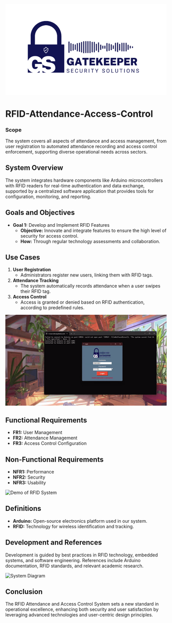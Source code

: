 ![System Diagram](Images/team-gs-logo.png)
# RFID-Attendance-Access-Control
### Scope
The system covers all aspects of attendance and access management, from user registration to automated attendance recording and access control enforcement, supporting diverse operational needs across sectors.

## System Overview
The system integrates hardware components like Arduino microcontrollers with RFID readers for real-time authentication and data exchange, supported by a centralized software application that provides tools for configuration, monitoring, and reporting.

## Goals and Objectives
- **Goal 1:** Develop and Implement RFID Features
    - **Objective:** Innovate and integrate features to ensure the high level of security for access control.
    - **How:** Through regular technology assessments and collaboration.

## Use Cases
1. **User Registration**
    - Administrators register new users, linking them with RFID tags.
2. **Attendance Tracking**
    - The system automatically records attendance when a user swipes their RFID tag.
3. **Access Control**
    - Access is granted or denied based on RFID authentication, according to predefined rules.

![Demo of RFID System](Images/Demo1.gif)

## Functional Requirements
- **FR1:** User Management
- **FR2:** Attendance Management
- **FR3:** Access Control Configuration

## Non-Functional Requirements
- **NFR1:** Performance
- **NFR2:** Security
- **NFR3:** Usability

![Demo of RFID System](Images/Demo-Add-Users.gif)

## Definitions
- **Arduino:** Open-source electronics platform used in our system.
- **RFID:** Technology for wireless identification and tracking.

## Development and References
Development is guided by best practices in RFID technology, embedded systems, and software engineering. References include Arduino documentation, RFID standards, and relevant academic research.

![System Diagram](Images/Simulation-Project.png)

## Conclusion
The RFID Attendance and Access Control System sets a new standard in operational excellence, enhancing both security and user satisfaction by leveraging advanced technologies and user-centric design principles.
